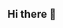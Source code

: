 ## Hi there 👋

<!--
**ohjh0118/ohjh0118** is a ✨ _special_ ✨ repository because its `README.md` (this file) appears on your GitHub profile.

Here are some ideas to get you started:

- 🔭 I’m currently working on CAU A&T
- 🌱 I’m currently learning Something
- 👯 I’m looking to collaborate on ...
- 🤔 I’m looking for help with ...
- 💬 Ask me about ...
- 📫 How to reach me: ohjh0118@cau.ac.kr
- 😄 Pronouns: ...
- ⚡ Fun fact: ...
-->
